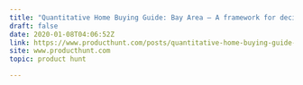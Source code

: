 ```yaml
---
title: "Quantitative Home Buying Guide: Bay Area — A framework for deciding when/where/how to buy a home"
draft: false
date: 2020-01-08T04:06:52Z
link: https://www.producthunt.com/posts/quantitative-home-buying-guide-bay-area?utm_medium=RSS&utm_source=hune
site: www.producthunt.com
topic: product hunt  

---
```

